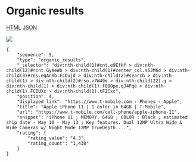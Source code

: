 # Organic results

[HTML](https://ascentkorea-docs.github.io/desktop/features/organic\_results/sample.html) [JSON](https://ascentkorea-docs.github.io/desktop/features/organic\_results/sample.json)

![](https://lh5.googleusercontent.com/khcuwAd6R631vliTNoEuACC663BuAEdWkBvx3DTeOJSiyIWAUomsuwoYzm9ln-iG3iUkD4gOsLNQ0XKKFaRfmS7Jo6s6iyo1CRGKo2gUs3cNyW0bq\_jvqzUfRh37eAHXoe446V4)

```
{
    "sequence": 5,
    "type": "organic_results",
    "_selector": "div:nth-child(1)#cnt.e9EfHf > div:nth-child(12)#rcnt.GyAeWb > div:nth-child(1)#center_col.s6JM6d > div:nth-child(3)#res.eqAnXb.FcOujd > div:nth-child(2)#search > div:nth-child(1) > div:nth-child(2)#rso.v7W49e > div:nth-child(22).g > div:nth-child(1) > div:nth-child(1).f0OOpe.qJ4Pqe > div:nth-child(1).FCIUXc > div:nth-child(1).tF2Cxc",
    "position": 4,
    "displayed_link": "https://www.t-mobile.com › Phones › Apple",
    "title": "Apple iPhone 11 | 1 color in 64GB | T-Mobile",
    "url": "https://www.t-mobile.com/cell-phone/apple-iphone-11",
    "snippet": "iPhone 11 ; MEMORY. 64GB ; COLOR : Black ; estimated ship date · May 10 - May 13 ; Key features. Dual 12MP Ultra Wide & Wide Cameras w/ Night Mode 12MP TrueDepth ...",
    "rating": {
        "rating_value": "4.3",
        "rating_count": "1,438"
    }
}
```
